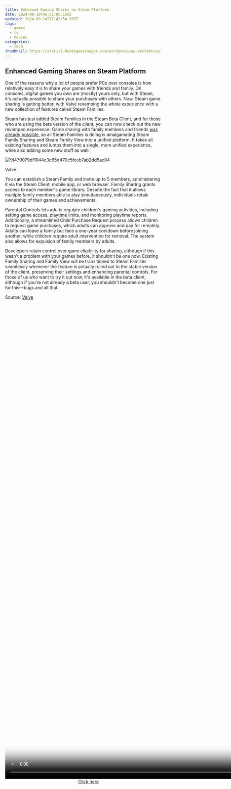 ```yaml
---
title: Enhanced Gaming Shares on Steam Platform
date: 2024-09-10T06:52:05.159Z
updated: 2024-09-14T17:42:54.987Z
tags:
  - games
  - tv
  - movies
categories:
  - tech
thumbnail: https://static1.howtogeekimages.com/wordpress/wp-content/uploads/2024/01/steam-logo.jpg
---
```


## Enhanced Gaming Shares on Steam Platform

One of the reasons why a lot of people prefer PCs over consoles is how relatively easy it is to share your games with friends and family. On consoles, digital games you own are (mostly) yours only, but with Steam, it's actually possible to share your purchases with others. Now, Steam game sharing is getting better, with Valve revamping the whole experience with a new collection of features called Steam Families.

 Steam has just added Steam Families in the Steam Beta Client, and for those who are using the beta version of the client, you can now check out the new revamped experience. Game sharing with family members and friends [was already possible](https://android-frp.techidaily.com/easy-guide-to-oneplus-nord-ce-3-5g-frp-bypass-with-best-methods-by-drfone-android/), so all Steam Families is doing is amalgamating Steam Family Sharing and Steam Family View into a unified platform. It takes all existing features and lumps them into a single, more unified experience, while also adding some new stuff as well.

![9f479079df1044c3c65d470c5fceb7ab2dd5ac04](https://static1.howtogeekimages.com/wordpress/wp-content/uploads/2024/03/9f479079df1044c3c65d470c5fceb7ab2dd5ac04.png) 

Valve

 You can establish a Steam Family and invite up to 5 members, administering it via the Steam Client, mobile app, or web browser. Family Sharing grants access to each member's game library. Despite the fact that it allows multiple family members able to play simultaneously, individuals retain ownership of their games and achievements.

 Parental Controls lets adults regulate children's gaming activities, including setting game access, playtime limits, and monitoring playtime reports. Additionally, a streamlined Child Purchase Request process allows children to request game purchases, which adults can approve and pay for remotely. Adults can leave a family but face a one-year cooldown before joining another, while children require adult intervention for removal. The system also allows for expulsion of family members by adults.

 Developers retain control over game eligibility for sharing, although if this wasn't a problem with your games before, it shouldn't be one now. Existing Family Sharing and Family View will be transitioned to Steam Families seamlessly whenever the feature is actually rolled out to the stable version of the client, preserving their settings and enhancing parental controls. For those of us who want to try it out now, it's available in the beta client, although if you're not already a beta user, you shouldn't become one just for this—bugs and all that.

 Source: [Valve](https://store.steampowered.com/news/app/593110/view/4149575031735702628)

<ins class="adsbygoogle"
     style="display:block"
     data-ad-format="autorelaxed"
     data-ad-client="ca-pub-7571918770474297"
     data-ad-slot="1223367746"></ins>

<ins class="adsbygoogle"
     style="display:block"
     data-ad-client="ca-pub-7571918770474297"
     data-ad-slot="8358498916"
     data-ad-format="auto"
     data-full-width-responsive="true"></ins>



<!-- affiliate ads begin -->
<span id="1834903">
					<video width="864" height="1536" style="cursor:pointer"
           poster="//a.impactradius-go.com/display-clicktoplayimage/1834903.png"
           onclick="if(!this.playClicked){this.play();this.setAttribute('controls',true);this.playClicked=true;}">
	   <source src="//a.impactradius-go.com/display-ad/16836-1834903">
	   <img src="//a.impactradius-go.com/display-clicktoplayimage/1834903.png" style="border: none; height: 100%; width: 100%; object-fit: contain">
	</video>
	<div style="width:540px;text-align:center"><a href="javascript:window.open(decodeURIComponent('https%3A%2F%2F25home.pxf.io%2Fc%2F5597632%2F1834903%2F16836'), '_blank');void(0);">Click here</a></div>
</span>
<img height="0" width="0" src="https://imp.pxf.io/i/5597632/1834903/16836" style="position:absolute;visibility:hidden;" border="0" />
<!-- affiliate ads end -->

